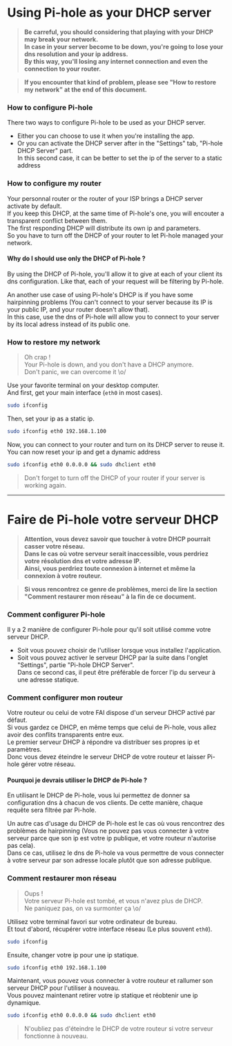 Using Pi-hole as your DHCP server
==================

> **Be carreful, you should considering that playing with your DHCP may break your network.  
In case in your server become to be down, you're going to lose your dns resolution and your ip address.  
By this way, you'll losing any internet connection and even the connection to your router.**

> **If you encounter that kind of problem, please see "How to restore my network" at the end of this document.**

### How to configure Pi-hole

There two ways to configure Pi-hole to be used as your DHCP server.
- Either you can choose to use it when you're installing the app.
- Or you can activate the DHCP server after in the "Settings" tab, "Pi-hole DHCP Server" part.  
In this second case, it can be better to set the ip of the server to a static address

### How to configure my router

Your personnal router or the router of your ISP brings a DHCP server activate by default.  
If you keep this DHCP, at the same time of Pi-hole's one, you will encouter a transparent conflict between them.  
The first responding DHCP will distribute its own ip and parameters.  
So you have to turn off the DHCP of your router to let Pi-hole managed your network.

#### Why do I should use only the DHCP of Pi-hole ?

By using the DHCP of Pi-hole, you'll allow it to give at each of your client its dns configuration. Like that, each of your request will be filtering by Pi-hole.

An another use case of using Pi-hole's DHCP is if you have some hairpinning problems (You can't connect to your server because its IP is your public IP, and your router doesn't allow that).  
In this case, use the dns of Pi-hole will allow you to connect to your server by its local adress instead of its public one.

### How to restore my network

> Oh crap !  
Your Pi-hole is down, and you don't have a DHCP anymore.  
Don't panic, we can overcome it \o/

Use your favorite terminal on your desktop computer.  
And first, get your main interface (`eth0` in most cases).
``` bash
sudo ifconfig
```

Then, set your ip as a static ip.
``` bash
sudo ifconfig eth0 192.168.1.100
```

Now, you can connect to your router and turn on its DHCP server to reuse it.  
You can now reset your ip and get a dynamic address
``` bash
sudo ifconfig eth0 0.0.0.0 && sudo dhclient eth0
```

> Don't forget to turn off the DHCP of your router if your server is working again.

---

Faire de Pi-hole votre serveur DHCP
==================

> **Attention, vous devez savoir que toucher à votre DHCP pourrait casser votre réseau.  
Dans le cas où votre serveur serait inaccessible, vous perdriez votre résolution dns et votre adresse IP.  
Ainsi, vous perdriez toute connexion à internet et même la connexion à votre routeur.**

> **Si vous rencontrez ce genre de problèmes, merci de lire la section "Comment restaurer mon réseau" à la fin de ce document.**

### Comment configurer Pi-hole

Il y a 2 manière de configurer Pi-hole pour qu'il soit utilisé comme votre serveur DHCP.
- Soit vous pouvez choisir de l'utiliser lorsque vous installez l'application.
- Soit vous pouvez activer le serveur DHCP par la suite dans l'onglet "Settings", partie "Pi-hole DHCP Server".  
Dans ce second cas, il peut être préférable de forcer l'ip du serveur à une adresse statique.

### Comment configurer mon routeur

Votre routeur ou celui de votre FAI dispose d'un serveur DHCP activé par défaut.  
Si vous gardez ce DHCP, en même temps que celui de Pi-hole, vous allez avoir des conflits transparents entre eux.  
Le premier serveur DHCP à répondre va distribuer ses propres ip et paramètres.  
Donc vous devez éteindre le serveur DHCP de votre routeur et laisser Pi-hole gérer votre réseau.

#### Pourquoi je devrais utiliser le DHCP de Pi-hole ?

En utilisant le DHCP de Pi-hole, vous lui permettez de donner sa configuration dns à chacun de vos clients. De cette manière, chaque requête sera filtrée par Pi-hole.

Un autre cas d'usage du DHCP de Pi-hole est le cas où vous rencontrez des problèmes de hairpinning (Vous ne pouvez pas vous connecter à votre serveur parce que son ip est votre ip publique, et votre routeur n'autorise pas cela).  
Dans ce cas, utilisez le dns de Pi-hole va vous permettre de vous connecter à votre serveur par son adresse locale plutôt que son adresse publique.

### Comment restaurer mon réseau

> Oups !  
Votre serveur Pi-hole est tombé, et vous n'avez plus de DHCP.  
Ne paniquez pas, on va surmonter ça \o/

Utilisez votre terminal favori sur votre ordinateur de bureau.  
Et tout d'abord, récupérer votre interface réseau (Le plus souvent `eth0`).
``` bash
sudo ifconfig
```

Ensuite, changer votre ip pour une ip statique.
``` bash
sudo ifconfig eth0 192.168.1.100
```

Maintenant, vous pouvez vous connecter à votre routeur et rallumer son serveur DHCP pour l'utiliser à nouveau.  
Vous pouvez maintenant retirer votre ip statique et réobtenir une ip dynamique.
``` bash
sudo ifconfig eth0 0.0.0.0 && sudo dhclient eth0
```

> N'oubliez pas d'éteindre le DHCP de votre routeur si votre serveur fonctionne à nouveau.
